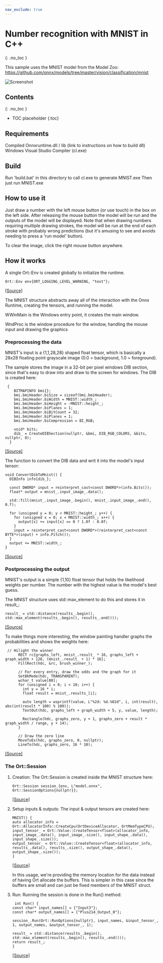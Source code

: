 ```yaml
---
nav_exclude: true
---
```


# Number recognition with MNIST in C++
{: .no_toc }

This sample uses the MNIST model from the Model Zoo: https://github.com/onnx/models/tree/master/vision/classification/mnist

![Screenshot](../../../images/mnist-screenshot.png)

## Contents
{: .no_toc }

* TOC placeholder
{:toc}

## Requirements

Compiled Onnxruntime.dll / lib (link to instructions on how to build dll)
Windows Visual Studio Compiler (cl.exe)

## Build

Run 'build.bat' in this directory to call cl.exe to generate MNIST.exe
Then just run MNIST.exe

## How to use it

Just draw a number with the left mouse button (or use touch) in the box on the left side. After releasing the mouse button the model will be run and the outputs of the model will be displayed. Note that when drawing numbers requiring multiple drawing strokes, the model will be run at the end of each stroke with probably wrong predictions (but it's amusing to see and avoids needing to press a 'run model' button).

To clear the image, click the right mouse button anywhere.

## How it works

A single Ort::Env is created globally to initialize the runtime.

```
Ort::Env env{ORT_LOGGING_LEVEL_WARNING, "test"};
```
[[Source]](https://github.com/microsoft/onnxruntime/blob/521dc757984fbf9770d0051997178fbb9565cd52/samples/c_cxx/MNIST/MNIST.cpp#L12)

The MNIST structure abstracts away all of the interaction with the Onnx Runtime, creating the tensors, and running the model.

WWinMain is the Windows entry point, it creates the main window.

WndProc is the window procedure for the window, handling the mouse input and drawing the graphics

### Preprocessing the data

MNIST's input is a {1,1,28,28} shaped float tensor, which is basically a 28x28 floating point grayscale image (0.0 = background, 1.0 = foreground).

The sample stores the image in a 32-bit per pixel windows DIB section, since that's easy to draw into and draw to the screen for windows. The DIB is created here:
```
 {
    BITMAPINFO bmi{};
    bmi.bmiHeader.biSize = sizeof(bmi.bmiHeader);
    bmi.bmiHeader.biWidth = MNIST::width_;
    bmi.bmiHeader.biHeight = -MNIST::height_;
    bmi.bmiHeader.biPlanes = 1;
    bmi.bmiHeader.biBitCount = 32;
    bmi.bmiHeader.biPlanes = 1;
    bmi.bmiHeader.biCompression = BI_RGB;

    void* bits;
    dib_ = CreateDIBSection(nullptr, &bmi, DIB_RGB_COLORS, &bits, nullptr, 0);
  }
  ```
[[Source]](https://github.com/microsoft/onnxruntime/blob/521dc757984fbf9770d0051997178fbb9565cd52/samples/c_cxx/MNIST/MNIST.cpp#L109-L121)

The function to convert the DIB data and writ it into the model's input tensor:
```
void ConvertDibToMnist() {
  DIBInfo info{dib_};

  const DWORD* input = reinterpret_cast<const DWORD*>(info.Bits());
  float* output = mnist_.input_image_.data();

  std::fill(mnist_.input_image_.begin(), mnist_.input_image_.end(), 0.f);

  for (unsigned y = 0; y < MNIST::height_; y++) {
    for (unsigned x = 0; x < MNIST::width_; x++) {
      output[x] += input[x] == 0 ? 1.0f : 0.0f;
    }
    input = reinterpret_cast<const DWORD*>(reinterpret_cast<const BYTE*>(input) + info.Pitch());
  }
  output += MNIST::width_;
}
```
[[Source]](https://github.com/microsoft/onnxruntime/blob/521dc757984fbf9770d0051997178fbb9565cd52/samples/c_cxx/MNIST/MNIST.cpp#L77-L92)

### Postprocessing the output

MNIST's output is a simple {1,10} float tensor that holds the likelihood weights per number. The number with the highest value is the model's best guess.

The MNIST structure uses std::max_element to do this and stores it in result_:
```
result_ = std::distance(results_.begin(), std::max_element(results_.begin(), results_.end()));
```
[[Source]](https://github.com/microsoft/onnxruntime/blob/521dc757984fbf9770d0051997178fbb9565cd52/samples/c_cxx/MNIST/MNIST.cpp#L31)

To make things more interesting, the window painting handler graphs the probabilities and shows the weights here:
```
 // Hilight the winner
      RECT rc{graphs_left, mnist_.result_ * 16, graphs_left + graph_width + 128, (mnist_.result_ + 1) * 16};
      FillRect(hdc, &rc, brush_winner_);

      // For every entry, draw the odds and the graph for it
      SetBkMode(hdc, TRANSPARENT);
      wchar_t value[80];
      for (unsigned i = 0; i < 10; i++) {
        int y = 16 * i;
        float result = mnist_.results_[i];

        auto length = wsprintf(value, L"%2d: %d.%02d", i, int(result), abs(int(result * 100) % 100));
        TextOut(hdc, graphs_left + graph_width + 5, y, value, length);

        Rectangle(hdc, graphs_zero, y + 1, graphs_zero + result * graph_width / range, y + 14);
      }

      // Draw the zero line
      MoveToEx(hdc, graphs_zero, 0, nullptr);
      LineTo(hdc, graphs_zero, 16 * 10);
```
[[Source]](https://github.com/microsoft/onnxruntime/blob/521dc757984fbf9770d0051997178fbb9565cd52/samples/c_cxx/MNIST/MNIST.cpp#L164-L183)

### The Ort::Session

1. Creation: The Ort::Session is created inside the MNIST structure here:
     ```
    Ort::Session session_{env, L"model.onnx", Ort::SessionOptions{nullptr}};
    ```
    [[Source]](https://github.com/microsoft/onnxruntime/blob/521dc757984fbf9770d0051997178fbb9565cd52/samples/c_cxx/MNIST/MNIST.cpp#L43)

2. Setup inputs & outputs: The input & output tensors are created here:
    ```
    MNIST() {
    auto allocator_info = Ort::AllocatorInfo::CreateCpu(OrtDeviceAllocator, OrtMemTypeCPU);
    input_tensor_ = Ort::Value::CreateTensor<float>(allocator_info, input_image_.data(), input_image_.size(), input_shape_.data(), input_shape_.size());
    output_tensor_ = Ort::Value::CreateTensor<float>(allocator_info, results_.data(), results_.size(), output_shape_.data(), output_shape_.size());
    }
    ```
    [[Source]](https://github.com/microsoft/onnxruntime/blob/521dc757984fbf9770d0051997178fbb9565cd52/samples/c_cxx/MNIST/MNIST.cpp#L19-L23)

    In this usage, we're providing the memory location for the data instead of having Ort allocate the buffers. This is simpler in this case since the buffers are small and can just be fixed members of the MNIST struct.

3. Run: Running the session is done in the Run() method:
    ```
     int Run() {
    const char* input_names[] = {"Input3"};
    const char* output_names[] = {"Plus214_Output_0"};

    session_.Run(Ort::RunOptions{nullptr}, input_names, &input_tensor_, 1, output_names, &output_tensor_, 1);

    result_ = std::distance(results_.begin(), std::max_element(results_.begin(), results_.end()));
    return result_;
    }
     ```
    [[Source]](https://github.com/microsoft/onnxruntime/blob/521dc757984fbf9770d0051997178fbb9565cd52/samples/c_cxx/MNIST/MNIST.cpp#L25-L33)
